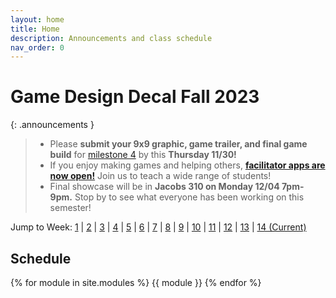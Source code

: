 ```yaml
---
layout: home
title: Home
description: Announcements and class schedule
nav_order: 0
---
```


# Game Design Decal Fall 2023

{: .announcements }

> * Please **submit your 9x9 graphic, game trailer, and final game build** for [milestone 4] by this **Thursday 11/30!**
> * If you enjoy making games and helping others, **[facilitator apps are now open!]** Join us to teach a wide range of students!
> * Final showcase will be in **Jacobs 310 on Monday 12/04 7pm-9pm.** Stop by to see what everyone has been working on this semester!

Jump to Week: [1](#week-1) \| [2](#week-2) \| [3](#week-3) \| [4](#week-4) \| [5](#week-5) \| [6](#week-6) \| [7](#week-7) \| [8](#week-8) \| [9](#week-9) \| [10](#week-10) \| [11](#week-11) \| [12](#week-12) \| [13](#week-13) \| [14 (Current)](#week-14) 

## Schedule

{% for module in site.modules %}
{{ module }}
{% endfor %}

[Lab 0]: ./pages/labs/lab0/lab0
[Lab 1]: ./pages/labs/lab1/lab1
[Lab 2]: ./pages/labs/lab2/lab2
[Lab 3]: ./pages/labs/lab3/lab3
[Lab 4]: ./pages/labs/lab4/lab4
[Lab 5]: ./pages/labs/lab5/lab5
[Lab 6]: ./pages/labs/lab6/lab6
[Lab 7]: ./pages/labs/lab7/lab7
[Lab 8]: ./pages/labs/lab8/lab8
[Lab 9]: ./pages/labs/lab9/lab9
[Lab 10]: ./pages/labs/lab10/lab10
[Lab 11]: ./pages/labs/lab11/lab11
[Lab 12]: ./pages/labs/lab12/lab12
[Lab 13]: ./pages/labs/lab13/lab13
[Lab 14]: ./pages/labs/lab14/lab14
[Lab 15]: ./pages/labs/lab15/lab15
[Lab 16]: ./pages/labs/lab16/lab16
[Lab 17]: ./pages/labs/lab17/lab17
[Project 1]: ./pages/projects/Projects
[Project 2]: ./pages/projects/project2/project2
[Project 3]: ./pages/projects/project3/project3
[Project 2 Teams]: https://docs.google.com/spreadsheets/d/1CZgPawYnguPQaf4d85N1Vm0moBTB7juq5Q41wTIE6Hk/edit#gid=89316042
[Pitch Submission Form]: https://forms.gle/ypPEBLJmhSN1rC4p7
[here]: https://tinyurl.com/fa23proj3designdoc

[facilitator apps are now open!]: https://docs.google.com/forms/d/e/1FAIpQLSfWZ_qyR0ay88w5iQBJX_bSALlPLhKQAInqRia1KCDsqOFDPQ/viewform
[milestone 4]: ./pages/projects/project3/project3
